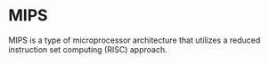 # MIPS
MIPS is a type of microprocessor architecture that utilizes a reduced instruction set computing (RISC) approach.

